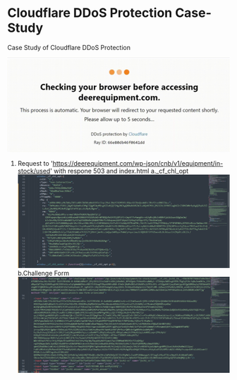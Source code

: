 # Cloudflare DDoS Protection Case-Study
Case Study of Cloudflare DDoS Protection

![Cloudflare DDoS](src/ddos.gif)

1. Request to 'https://deerequipment.com/wp-json/cnb/v1/equipment/in-stock/used' with respone 503 and index.html
	a._cf_chl_opt
	![Opt](src/opt.PNG)
	b.Challenge Form
	![form](src/form.PNG)
